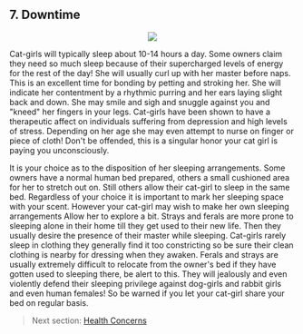 ## 7. Downtime
<p align="center">
  <img src="https://i.imgur.com/MxJjz3f.gif?noredirect">
</p1>

Cat-girls will typically sleep about 10-14 hours a day. Some owners claim they need so much sleep because of their supercharged levels of energy for the rest of the day! She will usually curl up with her master before naps. This is an excellent time for bonding by petting and stroking her. She will indicate her contentment by a rhythmic purring and her ears laying slight back and down. She may smile and sigh and snuggle against you and "kneed" her fingers in your legs. Cat-girls have been shown to have a therapeutic affect on individuals suffering from depression and high levels of stress. Depending on her age she may even attempt to nurse on finger or piece of cloth! Don't be offended, this is a singular honor your cat girl is paying you unconsciously.

It is your choice as to the disposition of her sleeping arrangements. Some owners have a normal human bed prepared, others a small cushioned area for her to stretch out on. Still others allow their cat-girl to sleep in the same bed. Regardless of your choice it is important to mark her sleeping space with your scent. However your cat-girl may wish to make her own sleeping arrangements Allow her to explore a bit. Strays and ferals are more prone to sleeping alone in their home till they get used to their new life. Then they usually desire the presence of their master while sleeping. Cat-girls rarely sleep in clothing they generally find it too constricting so be sure their clean clothing is nearby for dressing when they awaken. Ferals and strays are usually extremely difficult to relocate from the owner's bed if they have gotten used to sleeping there, be alert to this. They will jealously and even violently defend their sleeping privilege against dog-girls and rabbit girls and even human females! So be warned if you let your cat-girl share your bed on regular basis.

> Next section: [Health Concerns](8_health_concerns.md)